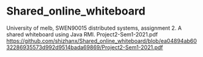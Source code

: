 # Shared_online_whiteboard
University of melb, SWEN90015 distributed systems, assignment 2. A shared whiteboard using Java RMI.
Project2-Sem1-2021.pdf https://github.com/shizhanx/Shared_online_whiteboard/blob/ea04894ab6032286935573d992d9514bada69869/Project2-Sem1-2021.pdf 
